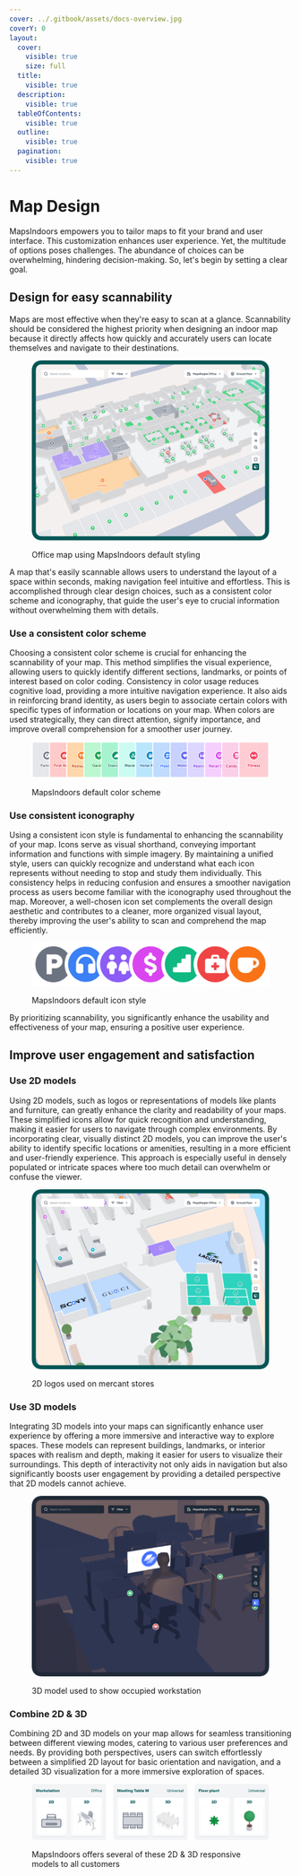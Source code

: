 ```yaml
---
cover: ../.gitbook/assets/docs-overview.jpg
coverY: 0
layout:
  cover:
    visible: true
    size: full
  title:
    visible: true
  description:
    visible: true
  tableOfContents:
    visible: true
  outline:
    visible: true
  pagination:
    visible: true
---
```


# Map Design

MapsIndoors empowers you to tailor maps to fit your brand and user interface. This customization enhances user experience. Yet, the multitude of options poses challenges. The abundance of choices can be overwhelming, hindering decision-making. So, let's begin by setting a clear goal.

## Design for easy scannability <a href="#how-to-make-a-map-fast-and-easy-to-absorb" id="how-to-make-a-map-fast-and-easy-to-absorb"></a>

Maps are most effective when they're easy to scan at a glance. Scannability should be considered the highest priority when designing an indoor map because it directly affects how quickly and accurately users can locate themselves and navigate to their destinations.&#x20;

<figure><img src="../.gitbook/assets/scanability.png" alt=""><figcaption><p>Office map using MapsIndoors default styling</p></figcaption></figure>

A map that's easily scannable allows users to understand the layout of a space within seconds, making navigation feel intuitive and effortless. This is accomplished through clear design choices, such as a consistent color scheme and iconography, that guide the user's eye to crucial information without overwhelming them with details.

### Use a consistent color scheme <a href="#icons" id="icons"></a>

Choosing a consistent color scheme is crucial for enhancing the scannability of your map. This method simplifies the visual experience, allowing users to quickly identify different sections, landmarks, or points of interest based on color coding. Consistency in color usage reduces cognitive load, providing a more intuitive navigation experience. It also aids in reinforcing brand identity, as users begin to associate certain colors with specific types of information or locations on your map. When colors are used strategically, they can direct attention, signify importance, and improve overall comprehension for a smoother user journey.

<figure><img src="../.gitbook/assets/colors (1).png" alt=""><figcaption><p>MapsIndoors default color scheme</p></figcaption></figure>

### Use consistent iconography <a href="#colors" id="colors"></a>

Using a consistent icon style is fundamental to enhancing the scannability of your map. Icons serve as visual shorthand, conveying important information and functions with simple imagery. By maintaining a unified style, users can quickly recognize and understand what each icon represents without needing to stop and study them individually. This consistency helps in reducing confusion and ensures a smoother navigation process as users become familiar with the iconography used throughout the map. Moreover, a well-chosen icon set complements the overall design aesthetic and contributes to a cleaner, more organized visual layout, thereby improving the user's ability to scan and comprehend the map efficiently.

<figure><img src="../.gitbook/assets/icons.png" alt="" width="563"><figcaption><p>MapsIndoors default icon style</p></figcaption></figure>

By prioritizing scannability, you significantly enhance the usability and effectiveness of your map, ensuring a positive user experience.

## Improve user engagement and satisfaction <a href="#how-to-improve-user-engagement-and-satisfaction-even-more" id="how-to-improve-user-engagement-and-satisfaction-even-more"></a>

### Use 2D models <a href="#id-2d-models" id="id-2d-models"></a>

Using 2D models, such as logos or representations of models like plants and furniture, can greatly enhance the clarity and readability of your maps. These simplified icons allow for quick recognition and understanding, making it easier for users to navigate through complex environments. By incorporating clear, visually distinct 2D models, you can improve the user's ability to identify specific locations or amenities, resulting in a more efficient and user-friendly experience. This approach is especially useful in densely populated or intricate spaces where too much detail can overwhelm or confuse the viewer.

<figure><img src="../.gitbook/assets/2dmodels.png" alt=""><figcaption><p>2D logos used on mercant stores</p></figcaption></figure>

### Use 3D models <a href="#id-3d-models" id="id-3d-models"></a>

Integrating 3D models into your maps can significantly enhance user experience by offering a more immersive and interactive way to explore spaces. These models can represent buildings, landmarks, or interior spaces with realism and depth, making it easier for users to visualize their surroundings. This depth of interactivity not only aids in navigation but also significantly boosts user engagement by providing a detailed perspective that 2D models cannot achieve.&#x20;

<figure><img src="../.gitbook/assets/3dmodel (2).png" alt=""><figcaption><p>3D model used to show occupied workstation</p></figcaption></figure>

### Combine 2D & 3D <a href="#id-3d-models" id="id-3d-models"></a>

Combining 2D and 3D models on your map allows for seamless transitioning between different viewing modes, catering to various user preferences and needs. By providing both perspectives, users can switch effortlessly between a simplified 2D layout for basic orientation and navigation, and a detailed 3D visualization for a more immersive exploration of spaces.

<figure><img src="../.gitbook/assets/moedls (1).png" alt=""><figcaption><p>MapsIndoors offers several of these 2D &#x26; 3D responsive models to all customers</p></figcaption></figure>
